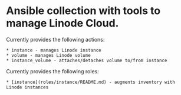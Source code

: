 # Ansible collection with tools to manage Linode Cloud.

Currently provides the following actions:

    * instance - manages Linode instance
    * volume - manages Linode volume
    * instance_volume - attaches/detaches volume to/from instance

Currently provides the following roles:

    * [instance](roles/instance/README.md) - augments inventory with Linode instances
